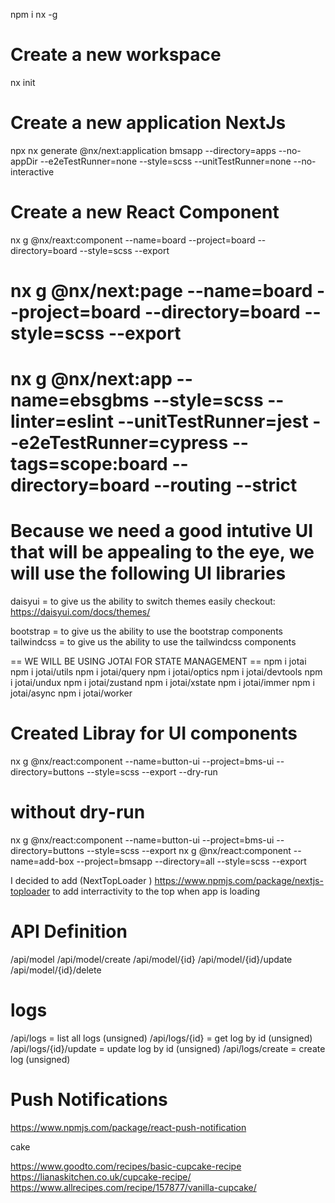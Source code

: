 npm i nx -g

# Create a new workspace

nx init

# Create a new application NextJs

npx nx generate @nx/next:application bmsapp --directory=apps --no-appDir --e2eTestRunner=none --style=scss --unitTestRunner=none --no-interactive

# Create a new React Component 
nx g @nx/reaxt:component --name=board --project=board --directory=board --style=scss --export

# nx g @nx/next:page --name=board --project=board --directory=board --style=scss --export

# nx g @nx/next:app --name=ebsgbms --style=scss --linter=eslint --unitTestRunner=jest --e2eTestRunner=cypress --tags=scope:board --directory=board --routing --strict

# Because we need a good intutive UI that will be appealing to the eye, we will use the following UI libraries

daisyui = to give us the ability to switch themes easily
checkout: https://daisyui.com/docs/themes/

bootstrap = to give us the ability to use the bootstrap components
tailwindcss = to give us the ability to use the tailwindcss components

== WE WILL BE USING JOTAI FOR STATE MANAGEMENT ==
npm i jotai
npm i jotai/utils
npm i jotai/query
npm i jotai/optics
npm i jotai/devtools
npm i jotai/undux
npm i jotai/zustand
npm i jotai/xstate
npm i jotai/immer
npm i jotai/async
npm i jotai/worker

# Created Libray for UI components
<!-- nx g @nx/react:lib bms-ui --directory=libs --style=scss --export -->

nx g @nx/react:component --name=button-ui --project=bms-ui --directory=buttons --style=scss --export --dry-run

# without dry-run
nx g @nx/react:component --name=button-ui --project=bms-ui --directory=buttons --style=scss --export
nx g @nx/react:component --name=add-box --project=bmsapp --directory=all --style=scss --export


I decided to add (NextTopLoader ) https://www.npmjs.com/package/nextjs-toploader
to add interractivity to the top when app is loading


# API Definition

/api/model
/api/model/create
/api/model/{id}
/api/model/{id}/update
/api/model/{id}/delete

# logs
/api/logs = list all logs (unsigned)
/api/logs/{id} = get log by id (unsigned)
/api/logs/{id}/update = update log by id (unsigned)
/api/logs/create = create log (unsigned)




# Push Notifications
https://www.npmjs.com/package/react-push-notification


cake

https://www.goodto.com/recipes/basic-cupcake-recipe
https://lianaskitchen.co.uk/cupcake-recipe/
https://www.allrecipes.com/recipe/157877/vanilla-cupcake/


